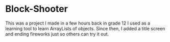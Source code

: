# Block-Shooter
This was a project I made in a few hours back in grade 12 I used as a learning tool to learn ArrayLists of objects. Since then, I added a title screen and ending fireworks just so others can try it out.
